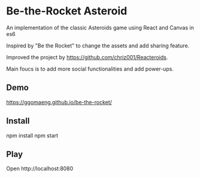 # Be-the-Rocket Asteroid
An implementation of the classic Asteroids game using React and Canvas in es6

Inspired by "Be the Rocket" to change the assets and add sharing feature.

Improved the project by https://github.com/chriz001/Reacteroids.

Main foucs is to add more social functionalities and add power-ups.

## Demo

https://ggomaeng.github.io/be-the-rocket/

## Install

npm install
npm start

## Play

Open http://localhost:8080
